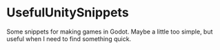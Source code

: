 <h1>UsefulUnitySnippets</h1>
<p>Some snippets for making games in Godot. Maybe a little too simple, but useful when I need to find something quick. </p>
